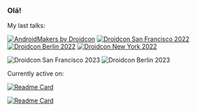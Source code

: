 ### Olá!

My last talks:

[![AndroidMakers by Droidcon](https://img.shields.io/static/v1?label=&message=AndroidMakers%20by%20Droidcon%202022&color=555&logo=android&logoColor=4EB6E3)](https://youtu.be/zHoJEDjLtAY)
[![Droidcon San Francisco 2022](https://img.shields.io/static/v1?label=&message=Droidcon%20San%20Francisco%2022&color=555&logo=android&logoColor=000000)](https://www.droidcon.com/2022/08/01/android-benchmarking-and-other-stories/)
[![Droidcon Berlin 2022](https://img.shields.io/static/v1?label=&message=Droidcon%20Berlin%2022&color=555&logo=android&logoColor=3FE4C5)](https://www.droidcon.com/2022/08/01/android-benchmarking-and-other-stories-2/)
[![Droidcon New York 2022](https://img.shields.io/static/v1?label=&message=Droidcon%20New%20York%2022&color=555&logo=android&logoColor=FF7258)](https://www.droidcon.com/2022/09/29/android-benchmarking-and-other-stories-3/)


![Droidcon San Francisco 2023](https://img.shields.io/static/v1?label=&message=Droidcon%20San%20Francisco%202023&color=555&logo=android&logoColor=000000)
![Droidcon Berlin 2023](https://img.shields.io/static/v1?label=&message=Droidcon%20Berlin%202023&color=555&logo=android&logoColor=3FE4C5)


<!--
**iurysza/iurysza** is a ✨ _special_ ✨ repository because its `README.md` (this file) appears on your GitHub profile.

Here are some ideas to get you started:

- 🔭 I’m currently working on ...
- 🌱 I’m currently learning ...
- 👯 I’m looking to collaborate on ...
- 🤔 I’m looking for help with ...
- 💬 Ask me about ...
- 📫 How to reach me: ...
- 😄 Pronouns: ...
- ⚡ Fun fact: ...







-->
Currently active on:


[![Readme Card](https://github-readme-stats.vercel.app/api/pin/?username=iurysza&repo=module-graph&show_icons=true&theme=dracula)](https://github.com/iurysza/module-graph)

[![Readme Card](https://github-readme-stats.vercel.app/api/pin/?username=iurysza&repo=livematch&show_icons=true&theme=dracula)](https://github.com/iurysza/livematch)

